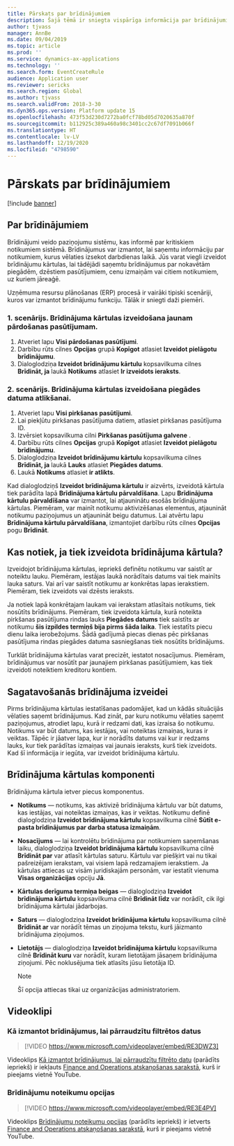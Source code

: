 ```yaml
---
title: Pārskats par brīdinājumiem
description: Šajā tēmā ir sniegta vispārīga informācija par brīdinājumiem. Brīdinājumus var izmantot, lai saņemtu informāciju par notikumiem, kurus vēlaties izsekot darbdienas laikā.
author: tjvass
manager: AnnBe
ms.date: 09/04/2019
ms.topic: article
ms.prod: ''
ms.service: dynamics-ax-applications
ms.technology: ''
ms.search.form: EventCreateRule
audience: Application user
ms.reviewer: sericks
ms.search.region: Global
ms.author: tjvass
ms.search.validFrom: 2018-3-30
ms.dyn365.ops.version: Platform update 15
ms.openlocfilehash: 473f53d230d7272ba0fcf78bd05d7020635a870f
ms.sourcegitcommit: b112925c389a460a98c3401cc2c67df7091b066f
ms.translationtype: HT
ms.contentlocale: lv-LV
ms.lasthandoff: 12/19/2020
ms.locfileid: "4798590"
---
```

# <a name="alerts-overview"></a>Pārskats par brīdinājumiem

[!include [banner](../includes/banner.md)]

## <a name="about-alerts"></a>Par brīdinājumiem
Brīdinājumi veido paziņojumu sistēmu, kas informē par kritiskiem notikumiem sistēmā. Brīdinājumus var izmantot, lai saņemtu informāciju par notikumiem, kurus vēlaties izsekot darbdienas laikā. Jūs varat viegli izveidot brīdinājumu kārtulas, lai tādējādi saņemtu brīdinājumus par nokavētām piegādēm, dzēstiem pasūtījumiem, cenu izmaiņām vai citiem notikumiem, uz kuriem jāreaģē.

Uzņēmuma resursu plānošanas (ERP) procesā ir vairāki tipiski scenāriji, kuros var izmantot brīdinājumu funkciju. Tālāk ir sniegti daži piemēri.

### <a name="scenario-1-create-an-alert-rule-for-new-sales-orders"></a>1. scenārijs. Brīdinājuma kārtulas izveidošana jaunam pārdošanas pasūtījumam.

1. Atveriet lapu **Visi pārdošanas pasūtījumi**.
2. Darbību rūts cilnes **Opcijas** grupā **Kopīgot** atlasiet **Izveidot pielāgotu brīdinājumu**.
3. Dialoglodziņa **Izveidot brīdinājumu kārtulu** kopsavilkuma cilnes **Brīdināt, ja** laukā **Notikums** atlasiet **Ir izveidots ieraksts**.

### <a name="scenario-2-create-an-alert-rule-for-postponement-of-a-delivery-date"></a>2. scenārijs. Brīdinājuma kārtulas izveidošana piegādes datuma atlikšanai.

1. Atveriet lapu **Visi pirkšanas pasūtījumi**.
2. Lai piekļūtu pirkšanas pasūtījuma datiem, atlasiet pirkšanas pasūtījuma ID.
3. Izvērsiet kopsavilkuma cilni **Pirkšanas pasūtījuma galvene** .
4. Darbību rūts cilnes **Opcijas** grupā **Kopīgot** atlasiet **Izveidot pielāgotu brīdinājumu**.
5. Dialoglodziņa **Izveidot brīdinājumu kārtulu** kopsavilkuma cilnes **Brīdināt, ja** laukā **Lauks** atlasiet **Piegādes datums**.
6. Laukā **Notikums** atlasiet **ir atlikts**.
    
Kad dialoglodziņš **Izveidot brīdinājuma kārtulu** ir aizvērts, izveidotā kārtula tiek parādīta lapā **Brīdinājuma kārtulu pārvaldīšana**. Lapu **Brīdinājuma kārtulu pārvaldīšana** var izmantot, lai atjauninātu esošās brīdinājuma kārtulas. Piemēram, var mainīt notikumu aktivizēšanas elementus, atjaunināt notikumu paziņojumus un atjaunināt beigu datumus. Lai atvērtu lapu **Brīdinājuma kārtulu pārvaldīšana**, izmantojiet darbību rūts cilnes **Opcijas** pogu **Brīdināt**.

## <a name="what-occurs-when-an-alert-rule-is-created"></a>Kas notiek, ja tiek izveidota brīdinājuma kārtula?

Izveidojot brīdinājuma kārtulas, iepriekš definētu notikumu var saistīt ar noteiktu lauku. Piemēram, iestājas laukā norādītais datums vai tiek mainīts lauka saturs. Vai arī var saistīt notikumu ar konkrētas lapas ierakstiem. Piemēram, tiek izveidots vai dzēsts ieraksts.

Ja notiek lapā konkrētajam laukam vai ierakstam atlasītais notikums, tiek nosūtīts brīdinājums. Piemēram, tiek izveidota kārtula, kurā noteikta pirkšanas pasūtījuma rindas lauks **Piegādes datums** tiek saistīts ar notikumu **šis izpildes termiņš bija pirms šāda laika**. Tiek iestatīts piecu dienu laika ierobežojums. Šādā gadījumā piecas dienas pēc pirkšanas pasūtījuma rindas piegādes datuma sasniegšanas tiek nosūtīts brīdinājums.

Turklāt brīdinājuma kārtulas varat precizēt, iestatot nosacījumus. Piemēram, brīdinājumus var nosūtīt par jaunajiem pirkšanas pasūtījumiem, kas tiek izveidoti noteiktiem kreditoru kontiem.

## <a name="preparing-for-an-alert"></a>Sagatavošanās brīdinājuma izveidei

Pirms brīdinājuma kārtulas iestatīšanas padomājiet, kad un kādās situācijās vēlaties saņemt brīdinājumus. Kad zināt, par kuru notikumu vēlaties saņemt paziņojumus, atrodiet lapu, kurā ir redzami dati, kas izraisa šo notikumu. Notikums var būt datums, kas iestājas, vai noteiktas izmaiņas, kuras ir veiktas. Tāpēc ir jāatver lapa, kur ir norādīts datums vai kur ir redzams lauks, kur tiek parādītas izmaiņas vai jaunais ieraksts, kurš tiek izveidots. Kad šī informācija ir iegūta, var izveidot brīdinājuma kārtulu.

## <a name="components-of-an-alert-rule"></a>Brīdinājuma kārtulas komponenti

Brīdinājuma kārtula ietver piecus komponentus.

- **Notikums** — notikums, kas aktivizē brīdinājuma kārtulu var būt datums, kas iestājas, vai noteiktas izmaiņas, kas ir veiktas. Notikumu definē dialoglodziņa **Izveidot brīdinājuma kārtulu** kopsavilkuma cilnē **Sūtīt e-pasta brīdinājumus par darba statusa izmaiņām**.
- **Nosacījums** — lai kontrolētu brīdinājuma par notikumiem saņemšanas laiku, dialoglodziņa **Izveidot brīdinājuma kārtulu** kopsavilkuma cilnē **Brīdināt par** var atlasīt kārtulas saturu. Kārtulu var piešķirt vai nu tikai pašreizējam ierakstam, vai visiem lapā redzamajiem ierakstiem. Ja kārtulas attiecas uz visām juridiskajām personām, var iestatīt vienuma **Visas organizācijas** opciju **Jā**.
- **Kārtulas derīguma termiņa beigas** — dialoglodziņa **Izveidot brīdinājuma kārtulu** kopsavilkuma cilnē **Brīdināt līdz** var norādīt, cik ilgi brīdinājuma kārtulai jādarbojas.
- **Saturs** — dialoglodziņa **Izveidot brīdinājuma kārtulu** kopsavilkuma cilnē **Brīdināt ar** var norādīt tēmas un ziņojuma tekstu, kurš jāizmanto brīdinājuma ziņojumos.
- **Lietotājs** — dialoglodziņa **Izveidot brīdinājuma kārtulu** kopsavilkuma cilnē **Brīdināt kuru** var norādīt, kuram lietotājam jāsaņem brīdinājuma ziņojumi. Pēc noklusējuma tiek atlasīts jūsu lietotāja ID.

    > [!NOTE]
    > Šī opcija attiecas tikai uz organizācijas administratoriem.

## <a name="videos"></a>Videoklipi

### <a name="how-to-use-alerts-to-monitor-filtered-data"></a>Kā izmantot brīdinājumus, lai pārraudzītu filtrētos datus

> [!VIDEO https://www.microsoft.com/videoplayer/embed/RE3DWZ3]

Videoklips [Kā izmantot brīdinājumus, lai pārraudzītu filtrēto datu](https://youtu.be/ZYKMcv6kl9s) (parādīts iepriekš) ir iekļauts [Finance and Operations atskaņošanas sarakstā](https://www.youtube.com/playlist?list=PLcakwueIHoT_SYfIaPGoOhloFoCXiUSyW), kurš ir pieejams vietnē YouTube.

### <a name="alert-rule-options"></a>Brīdinājumu noteikumu opcijas

> [!VIDEO https://www.microsoft.com/videoplayer/embed/RE3E4PV]

Videoklips [Brīdinājumu noteikumu opcijas](https://youtu.be/cpzimwOjicM) (parādīts iepriekš) ir ietverts [Finance and Operations atskaņošanas sarakstā](https://www.youtube.com/playlist?list=PLcakwueIHoT_SYfIaPGoOhloFoCXiUSyW), kurš ir pieejams vietnē YouTube.



